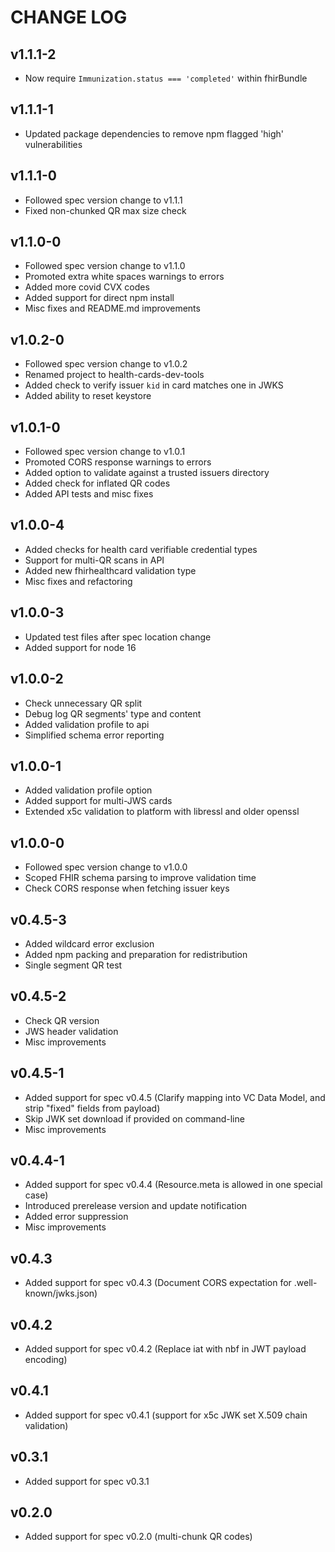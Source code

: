 # CHANGE LOG

## v1.1.1-2
 - Now require `Immunization.status === 'completed'` within fhirBundle

## v1.1.1-1
 - Updated package dependencies to remove npm flagged 'high' vulnerabilities

## v1.1.1-0
 - Followed spec version change to v1.1.1
 - Fixed non-chunked QR max size check

## v1.1.0-0
 - Followed spec version change to v1.1.0
 - Promoted extra white spaces warnings to errors
 - Added more covid CVX codes
 - Added support for direct npm install
 - Misc fixes and README.md improvements

## v1.0.2-0
 - Followed spec version change to v1.0.2
 - Renamed project to health-cards-dev-tools
 - Added check to verify issuer `kid` in card matches one in JWKS
 - Added ability to reset keystore

## v1.0.1-0
 - Followed spec version change to v1.0.1
 - Promoted CORS response warnings to errors
 - Added option to validate against a trusted issuers directory
 - Added check for inflated QR codes
 - Added API tests and misc fixes

## v1.0.0-4
 - Added checks for health card verifiable credential types
 - Support for multi-QR scans in API
 - Added new fhirhealthcard validation type
 - Misc fixes and refactoring

## v1.0.0-3
 - Updated test files after spec location change
 - Added support for node 16

## v1.0.0-2
 - Check unnecessary QR split
 - Debug log QR segments' type and content
 - Added validation profile to api
 - Simplified schema error reporting

## v1.0.0-1
 - Added validation profile option
 - Added support for multi-JWS cards
 - Extended x5c validation to platform with libressl and older openssl

## v1.0.0-0
 - Followed spec version change to v1.0.0
 - Scoped FHIR schema parsing to improve validation time
 - Check CORS response when fetching issuer keys

## v0.4.5-3
 - Added wildcard error exclusion
 - Added npm packing and preparation for redistribution
 - Single segment QR test

## v0.4.5-2
 - Check QR version
 - JWS header validation
 - Misc improvements

## v0.4.5-1
 - Added support for spec v0.4.5 (Clarify mapping into VC Data Model, and strip "fixed" fields from payload)
 - Skip JWK set download if provided on command-line
 - Misc improvements

## v0.4.4-1
 - Added support for spec v0.4.4 (Resource.meta is allowed in one special case)
 - Introduced prerelease version and update notification
 - Added error suppression
 - Misc improvements

## v0.4.3
 - Added support for spec v0.4.3 (Document CORS expectation for .well-known/jwks.json)

## v0.4.2
 - Added support for spec v0.4.2 (Replace iat with nbf in JWT payload encoding)

## v0.4.1
 - Added support for spec v0.4.1 (support for x5c JWK set X.509 chain validation)

## v0.3.1
 - Added support for spec v0.3.1

## v0.2.0
 - Added support for spec v0.2.0 (multi-chunk QR codes)
